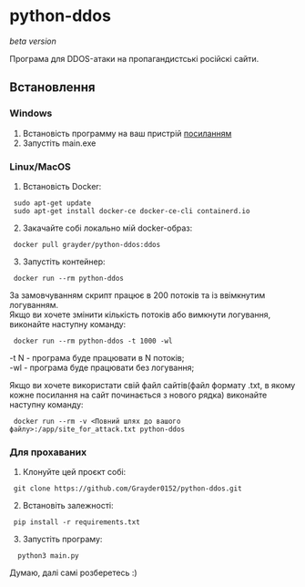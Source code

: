 # python-ddos
*beta version* 	

Програма для DDOS-атаки на пропагандистські російскі сайти.

## Встановлення
### Windows
1. Встановість программу на ваш пристрій [посиланням](https://drive.google.com/file/d/1whU2-Kc7EvQnrcPaZk9RCXeD56dOyn6A/view?usp=sharing)
2. Запустіть main.exe 
### Linux/MacOS
1. Встановість Docker:
```
 sudo apt-get update
 sudo apt-get install docker-ce docker-ce-cli containerd.io
```
2. Закачайте собі локально мій docker-образ:
```
 docker pull grayder/python-ddos:ddos
```
3. Запустіть контейнер:
```
 docker run --rm python-ddos
```
За замовчуванням скрипт працює в 200 потоків та із ввімкнутим логуванням.\
Якщо ви хочете змінити кількість потоків або вимкнути логування, виконайте наступну команду:
```
 docker run --rm python-ddos -t 1000 -wl
```
-t N - програма буде працювати в N потоків;\
-wl - програма буде працювати без логування;
  
Якщо ви хочете використати свій файл сайтів(файл формату .txt, в якому кожне посилання на сайт починається з нового рядка) виконайте наступну команду:
 
```
 docker run --rm -v <Повний шлях до вашого файлу>:/app/site_for_attack.txt python-ddos
```

### Для прохаваних

1) Клонуйте цей проєкт собі:
```
 git clone https://github.com/Grayder0152/python-ddos.git
```
2) Встановіть залежності:
```
 pip install -r requirements.txt
```
3) Запустіть програму:
```
  python3 main.py
```
 Думаю, далі самі розберетесь :)

